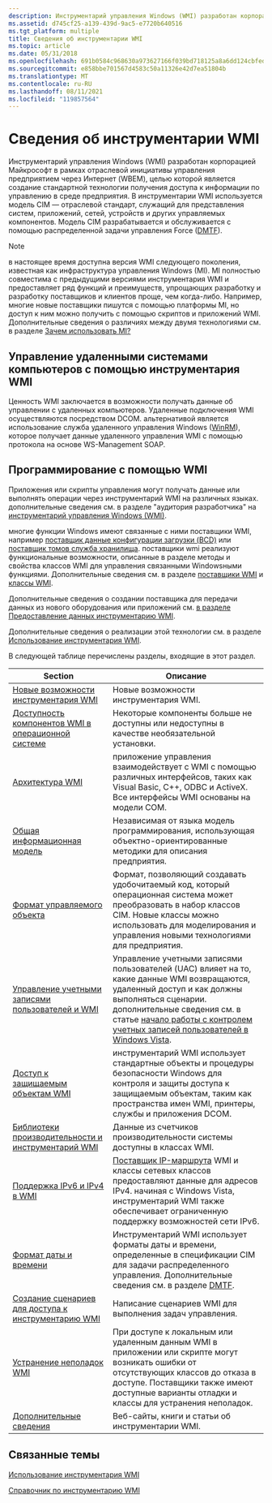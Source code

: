 ```yaml
---
description: Инструментарий управления Windows (WMI) разработан корпорацией Майкрософт в рамках отраслевой инициативы управления предприятием через Интернет (WBEM), целью которой является создание стандартной технологии получения доступа к информации по управлению в среде предприятия.
ms.assetid: d745cf25-a139-439d-9ac5-e7720b640516
ms.tgt_platform: multiple
title: Сведения об инструментарии WMI
ms.topic: article
ms.date: 05/31/2018
ms.openlocfilehash: 691b0584c968630a973627166f039bd718125a8a6dd124cbfed2653f3ecaedd1
ms.sourcegitcommit: e858bbe701567d4583c50a11326e42d7ea51804b
ms.translationtype: MT
ms.contentlocale: ru-RU
ms.lasthandoff: 08/11/2021
ms.locfileid: "119857564"
---
```

# <a name="about-wmi"></a>Сведения об инструментарии WMI

Инструментарий управления Windows (WMI) разработан корпорацией Майкрософт в рамках отраслевой инициативы управления предприятием через Интернет (WBEM), целью которой является создание стандартной технологии получения доступа к информации по управлению в среде предприятия. В инструментарии WMI используется модель CIM — отраслевой стандарт, служащий для представления систем, приложений, сетей, устройств и других управляемых компонентов. Модель CIM разрабатывается и обслуживается с помощью распределенной задачи управления Force ([DMTF](https://www.dmtf.org/standards/wsman)).

> [!Note]  
> в настоящее время доступна версия WMI следующего поколения, известная как инфраструктура управления Windows (MI). MI полностью совместима с предыдущими версиями инструментария WMI и предоставляет ряд функций и преимуществ, упрощающих разработку и разработку поставщиков и клиентов проще, чем когда-либо. Например, многие новые поставщики пишутся с помощью платформы MI, но доступ к ним можно получить с помощью скриптов и приложений WMI. Дополнительные сведения о различиях между двумя технологиями см. в разделе [Зачем использовать MI?](/previous-versions/windows/desktop/wmi_v2/why-use-mi-)

 

## <a name="managing-remote-computer-systems-with-wmi"></a>Управление удаленными системами компьютеров с помощью инструментария WMI

Ценность WMI заключается в возможности получать данные об управлении с удаленных компьютеров. Удаленные подключения WMI осуществляются посредством DCOM. альтернативой является использование служба удаленного управления Windows ([WinRM](/windows/desktop/WinRM/portal)), которое получает данные удаленного управления WMI с помощью протокола на основе WS-Management SOAP.

## <a name="programming-with-wmi"></a>Программирование с помощью WMI

Приложения или скрипты управления могут получать данные или выполнять операции через инструментарий WMI на различных языках. дополнительные сведения см. в разделе "аудитория разработчика" на [инструментарий управления Windows (WMI)](wmi-start-page.md).

многие функции Windows имеют связанные с ними поставщики WMI, например [поставщик данные конфигурации загрузки (BCD)](/previous-versions/windows/desktop/bcd/boot-configuration-data-portal) или [поставщик томов служба хранилища](/previous-versions/windows/desktop/vdswmi/storage-volume-provider). поставщики wmi реализуют функциональные возможности, описанные в разделе методы и свойства классов WMI для управления связанными Windowsными функциями. Дополнительные сведения см. в разделе [поставщики WMI](wmi-providers.md) и [классы WMI](wmi-classes.md).

Дополнительные сведения о создании поставщика для передачи данных из нового оборудования или приложений см. [в разделе Предоставление данных инструментарию WMI](providing-data-to-wmi.md).

Дополнительные сведения о реализации этой технологии см. в разделе [Использование инструментария WMI](using-wmi.md).

В следующей таблице перечислены разделы, входящие в этот раздел.



| Section                                                                                                | Описание                                                                                                                                                                                                                                       |
|--------------------------------------------------------------------------------------------------------|---------------------------------------------------------------------------------------------------------------------------------------------------------------------------------------------------------------------------------------------------|
| [Новые возможности инструментария WMI](what-s-new-in-wmi.md)                                                             | Новые возможности инструментария WMI.                                                                                                                                                                                                                              |
| [Доступность компонентов WMI в операционной системе](operating-system-availability-of-wmi-components.md) | Некоторые компоненты больше не доступны или недоступны в качестве необязательной установки.                                                                                                                                                             |
| [Архитектура WMI](wmi-architecture.md)                                                               | приложение управления взаимодействует с WMI с помощью различных интерфейсов, таких как Visual Basic, C++, ODBC и ActiveX. Все интерфейсы WMI основаны на модели COM.                                              |
| [Общая информационная модель](common-information-model.md)                                               | Независимая от языка модель программирования, использующая объектно-ориентированные методики для описания предприятия.                                                                                                                                          |
| [Формат управляемого объекта](managed-object-format--mof-.md)                                               | Формат, позволяющий создавать удобочитаемый код, который операционная система может преобразовать в набор классов CIM. Новые классы можно использовать для моделирования и управления новыми технологиями для предприятия.                                 |
| [Управление учетными записями пользователей и WMI](user-account-control-and-wmi.md)                                       | Управление учетными записями пользователей (UAC) влияет на то, какие данные WMI возвращаются, удаленный доступ и как должны выполняться сценарии. дополнительные сведения см. в статье [начало работы с контролем учетных записей пользователей в Windows Vista](https://support.microsoft.com/help/922708/how-to-use-user-account-control-uac-in-windows-vista). |
| [Доступ к защищаемым объектам WMI](access-to-wmi-securable-objects.md)                                 | инструментарий WMI использует стандартные объекты и процедуры безопасности Windows для контроля и защиты доступа к защищаемым объектам, таким как пространства имен WMI, принтеры, службы и приложения DCOM.                                                                      |
| [Библиотеки производительности и инструментарий WMI](performance-libraries-and-wmi.md)                                     | Данные из счетчиков производительности системы доступны в классах WMI.                                                                                                                                                                            |
| [Поддержка IPv6 и IPv4 в WMI](ipv6-and-ipv4-support-in-wmi.md)                                       | [Поставщик IP-маршрута](/previous-versions/windows/desktop/wmiiprouteprov/ip-route-provider) WMI и классы сетевых классов предоставляют данные для адресов IPv4. начиная с Windows Vista, инструментарий WMI также обеспечивает ограниченную поддержку возможностей сети IPv6.                                       |
| [Формат даты и времени](date-and-time-format.md)                                                       | Инструментарий WMI использует форматы даты и времени, определенные в спецификации CIM для задачи распределенного управления. Дополнительные сведения см. в разделе [DMTF](https://www.dmtf.org/).                                                          |
| [Создание сценариев для доступа к инструментарию WMI](scripting-access-to-wmi.md)                                                 | Написание сценариев WMI для выполнения задач управления.                                                                                                                                                                                                    |
| [Устранение неполадок WMI](wmi-troubleshooting.md)                                                         | При доступе к локальным или удаленным данным WMI в приложении или скрипте могут возникать ошибки от отсутствующих классов до отказа в доступе. Поставщики также имеют доступные варианты отладки и классы для устранения неполадок.                           |
| [Дополнительные сведения](further-information.md)                                                         | Веб-сайты, книги и статьи об инструментарии WMI.                                                                                                                                                                                                          |



 

## <a name="related-topics"></a>Связанные темы

<dl> <dt>

[Использование инструментария WMI](using-wmi.md)
</dt> <dt>

[Справочник по инструментарию WMI](wmi-reference.md)
</dt> </dl>

 

 
